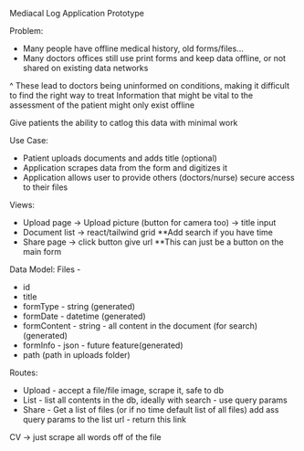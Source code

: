 Mediacal Log Application Prototype

Problem:
- Many people have offline medical history, old forms/files...
- Many doctors offices still use print forms and keep data offline, or not shared on existing data networks

^ These lead to doctors being uninformed on conditions, making it difficult to find the right way to treat
Information that might be vital to the assessment of the patient might only exist offline

Give patients the ability to catlog this data with minimal work


Use Case:
- Patient uploads documents and adds title (optional)
- Application scrapes data from the form and digitizes it
- Application allows user to provide others (doctors/nurse) secure access to their files


Views:
- Upload page -> Upload picture (button for camera too) -> title input
- Document list -> react/tailwind grid **Add search if you have time
- Share page -> click button give url **This can just be a button on the main form

Data Model:
Files - 
 - id
 - title
 - formType - string (generated)
 - formDate - datetime (generated)
 - formContent - string  - all content in the document (for search) (generated)
 - formInfo - json  - future feature(generated)
 - path (path in uploads folder)

Routes:
- Upload - accept a file/file image, scrape it, safe to db
- List - list all contents in the db, ideally with search - use query params
- Share - Get a list of files (or if no time default list of all files) add ass query params to the list url - return this link

CV -> just scrape all words off of the file